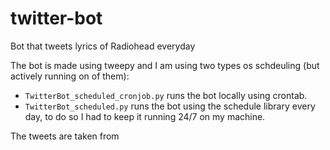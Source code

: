 # twitter-bot
Bot that tweets lyrics of Radiohead everyday


The bot is made using tweepy and I am using two types os schdeuling (but actively running on of them):
- `TwitterBot_scheduled_cronjob.py` runs the bot locally using crontab.
- `TwitterBot_scheduled.py` runs the bot using the schedule library every day, to do so I had to keep it running 24/7 on my machine.

The tweets are taken from 


